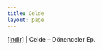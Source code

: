```yaml
---
title: Celde
layout: page
---
```


<a href="https://cloud.mail.ru/public/3700985eef81/Celde%20-%20D%C3%B6nenceler%20E.P" target="_blank">[indir]</a>   |   Celde &#8211; Dönenceler Ep.